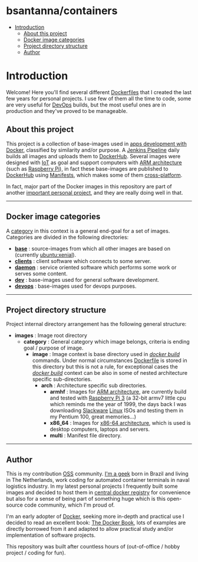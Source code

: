 # bsantanna/containers

- [Introduction](#introduction)
  - [About this project](#about-this-project)
  - [Docker image categories](#docker-image-categories)
  - [Project directory structure](#project-directory-structure)
  - [Author](#author)

# Introduction

Welcome! Here you'll find several different [Dockerfiles](https://docs.docker.com/engine/reference/builder/) that I created the last few years for personal projects.  I use few of them all the time to code, some are very useful for [DevOps](https://en.wikipedia.org/wiki/DevOps) builds, but the most useful ones are in production and they've proved to be manageable. 

## About this project

This project is a collection of base-images used in [apps development with Docker](https://docs.docker.com/develop/), classified by similarity and/or purpose.
A [Jenkins Pipeline](https://jenkins.io/doc/book/pipeline/) daily builds all images and uploads them to [DockerHub](https://hub.docker.com/u/bsantanna/).
Several images were designed with [IoT](https://en.wikipedia.org/wiki/Internet_of_things) as goal and support computers with [ARM architecture](https://en.wikipedia.org/wiki/ARM_architecture) (such as [Raspberry Pi](https://en.wikipedia.org/wiki/Raspberry_Pi)), in fact these base-images are published to [DockerHub](https://hub.docker.com/u/bsantanna/) using [Manifests](https://docs.docker.com/registry/spec/manifest-v2-2/), which makes some of them [cross-platform](https://en.wikipedia.org/wiki/Cross-platform).

In fact, major part of the Docker images in this repository are part of another [important personal project](https://medium.com/@brnsantanna/how-my-hobby-made-me-an-anonymous-hero-d63b0c711bec), and they are really doing well in that.

---

## Docker image categories

A [category](images/) in this context is a general end-goal for a set of images. Categories are divided in the following directories:

 - **[base](images/base/)**    : source-images from which all other images are based on (currently [ubuntu:xenial](https://hub.docker.com/_/ubuntu/)).
 - **[clients](images/clients)** : client software which connects to some server.
 - **[daemon](images/daemon)**  : service oriented software which performs some work or serves some content.
 - **[dev](images/dev)**     : base-images used for general software development.
 - **[devops](images/devops)**  : base-images used for devops purposes.
 
---

## Project directory structure

Project internal directory arrangement has the following general structure:

 - **images**         : Image root directory
   - **category**     : General category which image belongs, criteria is ending goal / purpose of image.
     - **image**      : Image context is base directory used in *[docker build](https://docs.docker.com/engine/reference/commandline/build/)* commands. Under normal circumstances [Dockerfile](https://docs.docker.com/engine/reference/builder/) is stored in this directory but this is not a rule, for exceptional cases the *[docker build](https://docs.docker.com/engine/reference/commandline/build/)* context can be also in some of nested architecture specific sub-directories.
       - **arch**     : Architecture specific sub directories.
         - **armhf**  : Images for [ARM architecture](https://en.wikipedia.org/wiki/ARM_architecture), are currently build and tested with [Raspberry Pi 3](https://en.wikipedia.org/wiki/Raspberry_Pi) (a 32-bit armv7 little cpu which reminds me the year of 1999, the days back I was downloading [Slackware](https://en.wikipedia.org/wiki/Slackware) [Linux](https://en.wikipedia.org/wiki/Linux) ISOs and testing them in my Pentium 100, great memories...)
         - **x86_64** : Images for [x86-64 architecture](https://en.wikipedia.org/wiki/X86-64), which is used is desktop computers, laptops and servers.
         - **multi**  : Manifest file directory.
         
---

## Author

This is my contribution [OSS](https://en.wikipedia.org/wiki/Open-source_software) community.
[I'm a geek](http://linkedin.com/in/brnsantanna/) born in Brazil and living in The Netherlands, work coding for automated container terminals in naval logistics industry.
In my latest personal projects I frequently built some images and decided to host them in [central docker registry](https://hub.docker.com/u/bsantanna/) for convenience but also for a sense of being part of something huge which is this open-source code community, which I'm proud of.

I'm an early adopter of [Docker](https://www.docker.com), seeking more in-depth and practical use I decided to read an excellent book: [The Docker Book](https://dockerbook.com), lots of examples are directly borrowed from it and adapted to allow practical study and/or implementation of software projects.  

This repository was built after countless hours of (out-of-office / hobby project / coding for fun). 
